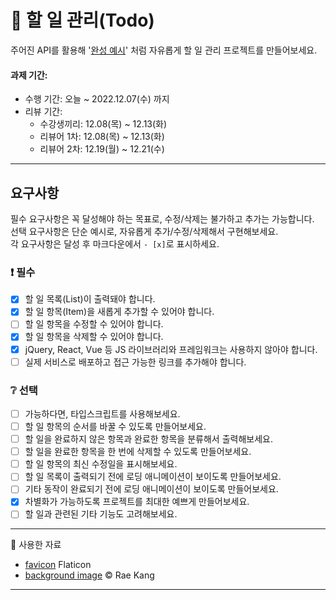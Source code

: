# 📌 할 일 관리(Todo)

주어진 API를 활용해 '[완성 예시](https://beautiful-daifuku-b9462c.netlify.app/)' 처럼 자유롭게 할 일 관리 프로젝트를 만들어보세요.

#### 과제 기간:

- 수행 기간: 오늘 ~ 2022.12.07(수) 까지
- 리뷰 기간: 
  - 수강생끼리: 12.08(목) ~ 12.13(화)
  - 리뷰어 1차: 12.08(목) ~ 12.13(화)
  - 리뷰어 2차: 12.19(월) ~ 12.21(수)
  
---

## 요구사항

필수 요구사항은 꼭 달성해야 하는 목표로, 수정/삭제는 불가하고 추가는 가능합니다.    
선택 요구사항은 단순 예시로, 자유롭게 추가/수정/삭제해서 구현해보세요.  
각 요구사항은 달성 후 마크다운에서 `- [x]`로 표시하세요.

### :exclamation: 필수

- [x] 할 일 목록(List)이 출력돼야 합니다.
- [x] 할 일 항목(Item)을 새롭게 추가할 수 있어야 합니다.
- [ ] 할 일 항목을 수정할 수 있어야 합니다.
- [x] 할 일 항목을 삭제할 수 있어야 합니다.
- [x] jQuery, React, Vue 등 JS 라이브러리와 프레임워크는 사용하지 않아야 합니다.
- [ ] 실제 서비스로 배포하고 접근 가능한 링크를 추가해야 합니다.

### :grey_question: 선택

- [ ] 가능하다면, 타입스크립트를 사용해보세요.
- [ ] 할 일 항목의 순서를 바꿀 수 있도록 만들어보세요.
- [ ] 할 일을 완료하지 않은 항목과 완료한 항목을 분류해서 출력해보세요.
- [ ] 할 일을 완료한 항목을 한 번에 삭제할 수 있도록 만들어보세요.
- [ ] 할 일 항목의 최신 수정일을 표시해보세요.
- [ ] 할 일 목록이 출력되기 전에 로딩 애니메이션이 보이도록 만들어보세요.
- [ ] 기타 동작이 완료되기 전에 로딩 애니메이션이 보이도록 만들어보세요.
- [x] 차별화가 가능하도록 프로젝트를 최대한 예쁘게 만들어보세요.
- [ ] 할 일과 관련된 기타 기능도 고려해보세요.

---

🥦 사용한 자료

- [favicon](https://www.flaticon.com/search?word=memo&order_by=4) Flaticon
- [background image]() © Rae Kang


---